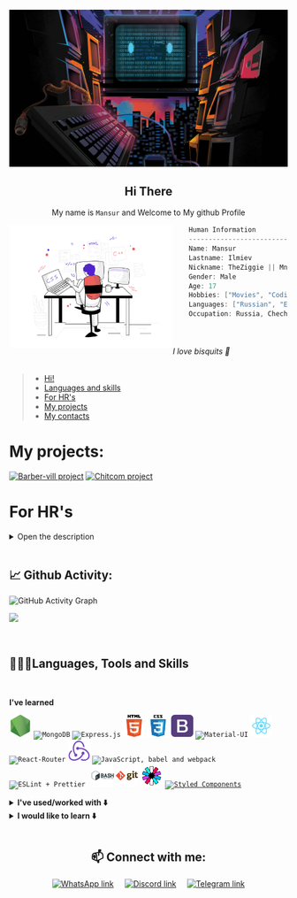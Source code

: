 <a href="https://github.com/TheZiggie/barber-vill" target="_blank"><img title="Hi!" src="upgraded_monitor.jpg"></a>

<h2 align="center">Hi There</h2>
<p align="center">My name is <code>Mansur</code> and Welcome to My github Profile</p>

<img align="left" src="coding.svg" height="222px"/>

```csharp
    Human Information
    ------------------------------------------
    Name: Mansur
    Lastname: Ilmiev
    Nickname: TheZiggie || Mnsr_Il
    Gender: Male
    Age: 17
    Hobbies: ["Movies", "Coding", "Gaming"]
    Languages: ["Russian", "English US", "English UK", "Chechen"]
    Occupation: Russia, Chechen Republic
```

<br />

###### *I love bisquits* 🍪

> * [Hi!](#hi-there)
> * [Languages and skills](#languages-tools-and-skills)
> * [For HR's](#for-hrs)
> * [My projects](#my-projects)
> * [My contacts](#-connect-with-me)

# My projects: 

<a href="https://github.com/TheZiggie/barber-vill"><img height="400" width="400" title="Click to view" src="https://d319i1jp2i9xq6.cloudfront.net/upload/images/40606/40606_p.jpg?20150107041042" alt="Barber-vill project"></a>
<a href="https://github.com/TheZiggie/chitcom"><img height="400" width="400" title="Click to view" src="https://d319i1jp2i9xq6.cloudfront.net/upload/images/40606/40606_p.jpg?20150107041042" alt="Chitcom project"></a>


# For HR's
<details>
 <summary>Open the description</summary>

 <br />
 
 If you're wanna hire me, there're some stuff for you: <br />
 Let's talk about you and me: <br />
 
 </br>
 
 ⚪ You are:  <br />
 ◻ Looking for perspect developer ◻ <br />
 ◻ Have a great abilities for growing up in your company ◻ <br />
 ◻ Have a modern development ◻ <br />
 ◻ Нужны реально думающие люди, а не почемучки <br />
 ◻ Have a good company with a friendly aptmosphere <br />
 ◻ Have a busquits <br />
 
 <br />
 
 ⚫ Because I'm: <br />
 ◼ The youngest, fullyenergied, ambition <br />
 ◼ Целенаправленный, усидчивый <br />
 ◼ Работающий, потому что мне нравится <br />
 ◼ Уделяющий этому делу огромное кол-во времени <br />
 ◼ Трудолюбивый, в нужных ситуациях <br />


</details>

<br /> 

## 📈 Github Activity:

![GitHub Activity Graph](https://activity-graph.herokuapp.com/graph?username=TheZiggie&theme=react-dark&custom_title=My%20Activity%20on%20GitHub)

<a href="https://hits.seeyoufarm.com"><img src="https://hits.seeyoufarm.com/api/count/incr/badge.svg?url=https%3A%2F%2Fgithub.com%2FTheZiggie%2F&count_bg=%233287BE&title_bg=%23C35858&icon=opsgenie.svg&icon_color=%23E7E7E7&title=visits&edge_flat=true"/></a>

<br />



##  👨🏻‍💻Languages, Tools and Skills
  
  <br />
  
  <b size="16px" >I've learned </b>
  <!--   <code><img height="40" title="Next.js" src="https://res.cloudinary.com/practicaldev/image/fetch/s--8SlHs04x--/c_imagga_scale,f_auto,fl_progressive,h_1080,q_auto,w_1080/https://dev-to-uploads.s3.amazonaws.com/uploads/articles/r7kj8y4dfyd1aw989edi.png"></code> -->
  <code><img height="40" title="Node.js" src="https://raw.githubusercontent.com/github/explore/80688e429a7d4ef2fca1e82350fe8e3517d3494d/topics/nodejs/nodejs.png"></code>
  <code><img height="40" title="MongoDB" src="https://img.icons8.com/color/480/mongodb.png"></code>
  <code><img height="40" title="Express.js" src="https://cdn.icon-icons.com/icons2/2699/PNG/512/expressjs_logo_icon_169185.png"></code>
  <code><img height="40" title="HTML" src="https://raw.githubusercontent.com/github/explore/80688e429a7d4ef2fca1e82350fe8e3517d3494d/topics/html/html.png"></code>
  <code><img height="40" title="CSS" src="https://raw.githubusercontent.com/github/explore/80688e429a7d4ef2fca1e82350fe8e3517d3494d/topics/css/css.png"></code>
  <code><img height="40" title="Bootstrap" src="https://raw.githubusercontent.com/github/explore/80688e429a7d4ef2fca1e82350fe8e3517d3494d/topics/bootstrap/bootstrap.png"></code>
  <code><img height="40" title="Material-UI" src="https://img.icons8.com/color/480/material-ui.png"></code>
  <code><img height="40" title="React" src="https://raw.githubusercontent.com/github/explore/80688e429a7d4ef2fca1e82350fe8e3517d3494d/topics/react/react.png"></code>
  <code><img height="40" title="React-Router" src="https://pics.freeicons.io/uploads/icons/png/9267873881551942642-512.png"></code>
  <code><img height="40" title="Redux" src="https://raw.githubusercontent.com/github/explore/80688e429a7d4ef2fca1e82350fe8e3517d3494d/topics/redux/redux.png"></code>
  <code><img height="40" title="JavaScript, babel and webpack" src="https://res.cloudinary.com/beetoo/image/upload/v1519315520/js-webpack-babel_peqovw.png"></code>
  <code><img height="40" title="ESLint + Prettier " src="https://blog.gojek.io/content/images/2021/03/image-50.png"></code>
  <code><img height="40" title="bash" src="https://raw.githubusercontent.com/github/explore/80688e429a7d4ef2fca1e82350fe8e3517d3494d/topics/bash/bash.png"></code>
  <code><img height="40" title="Git" src="https://raw.githubusercontent.com/github/explore/80688e429a7d4ef2fca1e82350fe8e3517d3494d/topics/git/git.png"></code>
  <code><img height="40" title="JWT, authorization and stuff like this" src="JSON-Web-Token-Authentication-With-Node.png"></code>
  <code><a href="https://styled-components.com/"><img height="40" title="Styled Components" src="https://miro.medium.com/max/480/1*Iohnw2aOQ5EBghVoqKA7VA.png"></a></code>
 
  <details>
    <summary><b>I've used/worked with ⬇️</b></summary>
    <br />
    <code><img height="40" title="Next.js" src="https://cdn.worldvectorlogo.com/logos/next-js.svg"></code>
    <code><img height="40" title="NestJS" src="https://docs.nestjs.com/assets/logo-small.svg"></code>
    <code><img height="40" title="TypeScript" src="https://raw.githubusercontent.com/github/explore/80688e429a7d4ef2fca1e82350fe8e3517d3494d/topics/typescript/typescript.png"></code>
    <code><img height="40" title="Mapbox GL" src="https://docs.mapbox.com/help/demos/custom-markers-gl-js/mapbox-icon.png"></code>
    <code><img height="40" title="react-3d-viewer" src="https://raw.githubusercontent.com/dwqdaiwenqi/react-3d-viewer/master/preview2.jpg"></code>
    <code><img height="40" title="Handlebars js" src="https://cdn.tutsplus.com/net/uploads/legacy/2143_handlebars/handlebars-thumb.jpg"></code>
    <code><img height="40" title="Postman" src="https://glue-labs.com/wp-content/uploads/2020/10/1.jpg"></code>
  </details>
  
  <details>
    <summary><b>I would like to learn ⬇️</b></summary>
    <br />
    <code><img height="40" title="java" src="https://raw.githubusercontent.com/github/explore/80688e429a7d4ef2fca1e82350fe8e3517d3494d/topics/java/java.png"></code>
    <code><img height="40" title="Vue" src="https://raw.githubusercontent.com/github/explore/80688e429a7d4ef2fca1e82350fe8e3517d3494d/topics/vue/vue.png" alt="alt"></code>
    <code><img height="40" title="MySQL" src="https://raw.githubusercontent.com/github/explore/80688e429a7d4ef2fca1e82350fe8e3517d3494d/topics/mysql/mysql.png"></code>
    <code><img height="40" title="Docker" src="https://raw.githubusercontent.com/github/explore/80688e429a7d4ef2fca1e82350fe8e3517d3494d/topics/docker/docker.png"></code>
  </details>
</details>

<br /> 

<!-- Here's my contacts --> 

<h2 align="center">📫 Connect with me:</h2>
<p align="center">
    <a href="https://wa.me/79626558501" target="blank"><img align="center" title="WhatsApp" src="https://img.icons8.com/cute-clipart/64/000000/whatsapp.png" alt="WhatsApp link" height="50" width="50" /></a> &nbsp;&nbsp;&nbsp;
    <a href="https://discord.com/123" target="blank"><img align="center" title="Discord" src="https://img.icons8.com/cute-clipart/64/000000/discord.png" alt="Discord link" height="50" width="50" /></a>&nbsp;&nbsp;&nbsp;&nbsp;
    <a href="https://t.me/Mnsr_Il" target="blank"><img align="center" title="Telegram" src="https://img.icons8.com/cute-clipart/64/000000/telegram-app.png" alt="Telegram link" height="50" width="50" /></a>
</p>

<!-- variables -->

[languages]:(#languages-tools-and-skills)
